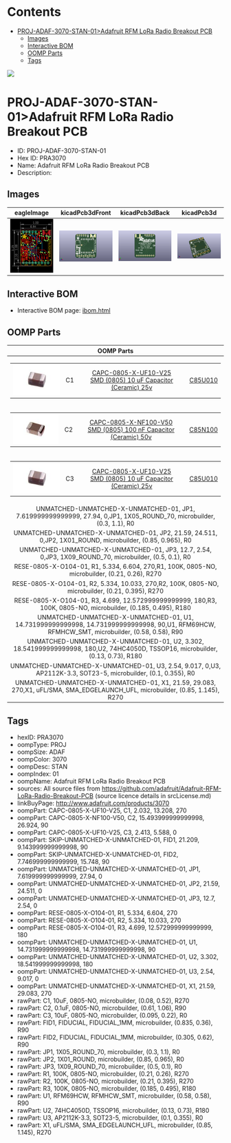 



Contents
========

* [PROJ-ADAF-3070-STAN-01>Adafruit RFM LoRa Radio Breakout PCB](#proj-adaf-3070-stan-01adafruit-rfm-lora-radio-breakout-pcb)
	* [Images](#images)
	* [Interactive BOM](#interactive-bom)
	* [OOMP Parts](#oomp-parts)
	* [Tags](#tags)
  
![][im]
# PROJ-ADAF-3070-STAN-01>Adafruit RFM LoRa Radio Breakout PCB

- ID: PROJ-ADAF-3070-STAN-01
- Hex ID: PRA3070
- Name: Adafruit RFM LoRa Radio Breakout PCB
- Description: 

## Images
  
  

|eagleImage|kicadPcb3dFront|kicadPcb3dBack|kicadPcb3d|
| :---: | :---: | :---: | :---: |
|[![eagleImage](eagleImage_140.png)](eagleImage_600.png)|[![kicadPcb3dFront](kicadPcb3dFront_140.png)](kicadPcb3dFront_600.png)|[![kicadPcb3dBack](kicadPcb3dBack_140.png)](kicadPcb3dBack_600.png)|[![kicadPcb3d](kicadPcb3d_140.png)](kicadPcb3d_600.png)|

## Interactive BOM

- Interactive BOM page: [ibom.html](kicad/bom/ibom.html)

## OOMP Parts
  

|OOMP Parts|
| :---: |
|<table><tr><td>![CAPC-0805-X-UF10-V25](https://raw.githubusercontent.com/oomlout/oomlout_OOMP_parts/main/CAPC-0805-X-UF10-V25/image_140.jpg)</td><td> C1</td><td>[CAPC-0805-X-UF10-V25<br>SMD (0805) 10 uF Capacitor (Ceramic) 25v](https://github.com/oomlout/oomlout_OOMP_parts/tree/main/CAPC-0805-X-UF10-V25/)</td><td>[C85U010](https://github.com/oomlout/oomlout_OOMP_parts/tree/main/CAPC-0805-X-UF10-V25/)</td></tr></table>|
|<table><tr><td>![CAPC-0805-X-NF100-V50](https://raw.githubusercontent.com/oomlout/oomlout_OOMP_parts/main/CAPC-0805-X-NF100-V50/image_140.jpg)</td><td> C2</td><td>[CAPC-0805-X-NF100-V50<br>SMD (0805) 100 nF Capacitor (Ceramic) 50v](https://github.com/oomlout/oomlout_OOMP_parts/tree/main/CAPC-0805-X-NF100-V50/)</td><td>[C85N100](https://github.com/oomlout/oomlout_OOMP_parts/tree/main/CAPC-0805-X-NF100-V50/)</td></tr></table>|
|<table><tr><td>![CAPC-0805-X-UF10-V25](https://raw.githubusercontent.com/oomlout/oomlout_OOMP_parts/main/CAPC-0805-X-UF10-V25/image_140.jpg)</td><td> C3</td><td>[CAPC-0805-X-UF10-V25<br>SMD (0805) 10 uF Capacitor (Ceramic) 25v](https://github.com/oomlout/oomlout_OOMP_parts/tree/main/CAPC-0805-X-UF10-V25/)</td><td>[C85U010](https://github.com/oomlout/oomlout_OOMP_parts/tree/main/CAPC-0805-X-UF10-V25/)</td></tr></table>|
|UNMATCHED-UNMATCHED-X-UNMATCHED-01, JP1, 7.619999999999999, 27.94, 0,JP1, 1X05_ROUND_70, microbuilder, (0.3, 1.1), R0|
|UNMATCHED-UNMATCHED-X-UNMATCHED-01, JP2, 21.59, 24.511, 0,JP2, 1X01_ROUND, microbuilder, (0.85, 0.965), R0|
|UNMATCHED-UNMATCHED-X-UNMATCHED-01, JP3, 12.7, 2.54, 0,JP3, 1X09_ROUND_70, microbuilder, (0.5, 0.1), R0|
|RESE-0805-X-O104-01, R1, 5.334, 6.604, 270,R1, 100K, 0805-NO, microbuilder, (0.21, 0.26), R270|
|RESE-0805-X-O104-01, R2, 5.334, 10.033, 270,R2, 100K, 0805-NO, microbuilder, (0.21, 0.395), R270|
|RESE-0805-X-O104-01, R3, 4.699, 12.572999999999999, 180,R3, 100K, 0805-NO, microbuilder, (0.185, 0.495), R180|
|UNMATCHED-UNMATCHED-X-UNMATCHED-01, U1, 14.731999999999998, 14.731999999999998, 90,U1, RFM69HCW, RFMHCW_SMT, microbuilder, (0.58, 0.58), R90|
|UNMATCHED-UNMATCHED-X-UNMATCHED-01, U2, 3.302, 18.541999999999998, 180,U2, 74HC4050D, TSSOP16, microbuilder, (0.13, 0.73), R180|
|UNMATCHED-UNMATCHED-X-UNMATCHED-01, U3, 2.54, 9.017, 0,U3, AP2112K-3.3, SOT23-5, microbuilder, (0.1, 0.355), R0|
|UNMATCHED-UNMATCHED-X-UNMATCHED-01, X1, 21.59, 29.083, 270,X1, uFL/SMA, SMA_EDGELAUNCH_UFL, microbuilder, (0.85, 1.145), R270|

## Tags

- hexID: PRA3070
- oompType: PROJ
- oompSize: ADAF
- oompColor: 3070
- oompDesc: STAN
- oompIndex: 01
- oompName: Adafruit RFM LoRa Radio Breakout PCB
- sources: All source files from https://github.com/adafruit/Adafruit-RFM-LoRa-Radio-Breakout-PCB (source licence details in srcLicense.md)
- linkBuyPage: http://www.adafruit.com/products/3070
- oompPart: CAPC-0805-X-UF10-V25, C1, 2.032, 13.208, 270
- oompPart: CAPC-0805-X-NF100-V50, C2, 15.493999999999998, 26.924, 90
- oompPart: CAPC-0805-X-UF10-V25, C3, 2.413, 5.588, 0
- oompPart: SKIP-UNMATCHED-X-UNMATCHED-01, FID1, 21.209, 9.143999999999998, 90
- oompPart: SKIP-UNMATCHED-X-UNMATCHED-01, FID2, 7.746999999999999, 15.748, 90
- oompPart: UNMATCHED-UNMATCHED-X-UNMATCHED-01, JP1, 7.619999999999999, 27.94, 0
- oompPart: UNMATCHED-UNMATCHED-X-UNMATCHED-01, JP2, 21.59, 24.511, 0
- oompPart: UNMATCHED-UNMATCHED-X-UNMATCHED-01, JP3, 12.7, 2.54, 0
- oompPart: RESE-0805-X-O104-01, R1, 5.334, 6.604, 270
- oompPart: RESE-0805-X-O104-01, R2, 5.334, 10.033, 270
- oompPart: RESE-0805-X-O104-01, R3, 4.699, 12.572999999999999, 180
- oompPart: UNMATCHED-UNMATCHED-X-UNMATCHED-01, U1, 14.731999999999998, 14.731999999999998, 90
- oompPart: UNMATCHED-UNMATCHED-X-UNMATCHED-01, U2, 3.302, 18.541999999999998, 180
- oompPart: UNMATCHED-UNMATCHED-X-UNMATCHED-01, U3, 2.54, 9.017, 0
- oompPart: UNMATCHED-UNMATCHED-X-UNMATCHED-01, X1, 21.59, 29.083, 270
- rawPart: C1, 10uF, 0805-NO, microbuilder, (0.08, 0.52), R270
- rawPart: C2, 0.1uF, 0805-NO, microbuilder, (0.61, 1.06), R90
- rawPart: C3, 10uF, 0805-NO, microbuilder, (0.095, 0.22), R0
- rawPart: FID1, FIDUCIAL, FIDUCIAL_1MM, microbuilder, (0.835, 0.36), R90
- rawPart: FID2, FIDUCIAL, FIDUCIAL_1MM, microbuilder, (0.305, 0.62), R90
- rawPart: JP1, 1X05_ROUND_70, microbuilder, (0.3, 1.1), R0
- rawPart: JP2, 1X01_ROUND, microbuilder, (0.85, 0.965), R0
- rawPart: JP3, 1X09_ROUND_70, microbuilder, (0.5, 0.1), R0
- rawPart: R1, 100K, 0805-NO, microbuilder, (0.21, 0.26), R270
- rawPart: R2, 100K, 0805-NO, microbuilder, (0.21, 0.395), R270
- rawPart: R3, 100K, 0805-NO, microbuilder, (0.185, 0.495), R180
- rawPart: U1, RFM69HCW, RFMHCW_SMT, microbuilder, (0.58, 0.58), R90
- rawPart: U2, 74HC4050D, TSSOP16, microbuilder, (0.13, 0.73), R180
- rawPart: U3, AP2112K-3.3, SOT23-5, microbuilder, (0.1, 0.355), R0
- rawPart: X1, uFL/SMA, SMA_EDGELAUNCH_UFL, microbuilder, (0.85, 1.145), R270



[im]: kicadPcb3d_450.png
